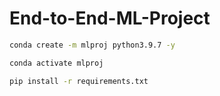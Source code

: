 # End-to-End-ML-Project

```bash
conda create -m mlproj python3.9.7 -y
```

```bash
conda activate mlproj
```

```bash
pip install -r requirements.txt
```
